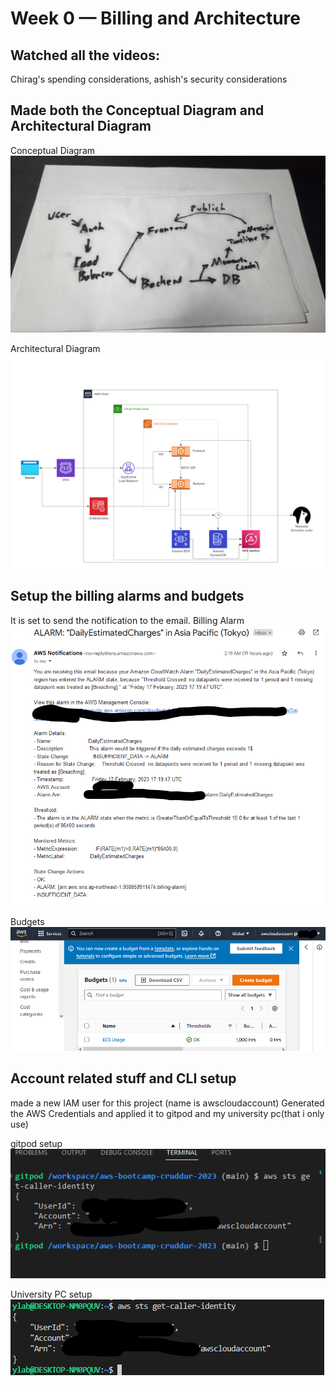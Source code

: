 # Week 0 — Billing and Architecture
## Watched all the videos:
Chirag's spending considerations, ashish's security considerations

## Made both the Conceptual Diagram and Architectural Diagram
Conceptual Diagram<br />
![Conceptual Diagram](assets/conceptual-diagram.jpg)<br />

Architectural Diagram<br />
![Architectural Diagram](assets/cruddur-logical-diagram.png)<br />

## Setup the billing alarms and budgets
It is set to send the notification to the email.
Billing Alarm<br />
![Billing Alarm](assets/billing-alarm-email.png)<br />

Budgets<br />
![Budgets](assets/aws-budgets.png)<br />

## Account related stuff and CLI setup
made a new IAM user for this project (name is awscloudaccount)
Generated the AWS Credentials and applied it to gitpod and my university pc(that i only use)<br />

gitpod setup<br />
![Billing Alarm](assets/gitpod-cloud-account.png)<br />

University PC setup<br />
![University PC](assets/university-pc-setup.png)<br />

